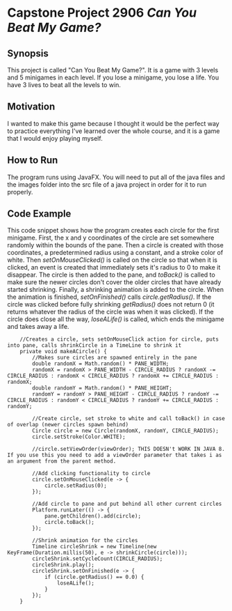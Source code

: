 # Capstone Project 2906 *Can You Beat My Game?*

## Synopsis
This project is called "Can You Beat My Game?". It is a game with 3 levels and 5 minigames in each level. If you lose a minigame, you lose a life. You have 3 lives to beat all the levels to win.

## Motivation
I wanted to make this game because I thought it would be the perfect way to practice everything I've learned over the whole course, and it is a game that I would enjoy playing myself.

## How to Run
The program runs using JavaFX. You will need to put all of the java files and the images folder into the src file of a java project in order for it to run properly.

## Code Example
This code snippet shows how the program creates each circle for the first minigame. First, the x and y coordinates of the circle are set somewhere randomly within the bounds of the pane. Then a circle is created with those coordinates, a predetermined radius using a constant, and a stroke color of white. Then *setOnMouseClicked()* is called on the circle so that when it is clicked, an event is created that immediately sets it's radius to 0 to make it disappear. The circle is then added to the pane, and *toBack()* is called to make sure the newer circles don't cover the older circles that have already started shrinking. Finally, a shrinking animation is added to the circle. When the animation is finished, *setOnFinished()* calls *circle.getRadius()*. If the circle was clicked before fully shrinking *getRadius()* does not return 0 (it returns whatever the radius of the circle was when it was clicked). If the circle does close all the way, *loseALife()* is called, which ends the minigame and takes away a life.
```
	//Creates a circle, sets setOnMouseClick action for circle, puts into pane, calls shrinkCircle in a TimeLine to shrink it
	private void makeACircle() {
		//Makes sure circles are spawned entirely in the pane
		double randomX = Math.random() * PANE_WIDTH;
		randomX = randomX > PANE_WIDTH - CIRCLE_RADIUS ? randomX -= CIRCLE_RADIUS : randomX < CIRCLE_RADIUS ? randomX += CIRCLE_RADIUS : randomX;
		double randomY = Math.random() * PANE_HEIGHT;
		randomY = randomY > PANE_HEIGHT - CIRCLE_RADIUS ? randomY -= CIRCLE_RADIUS : randomY < CIRCLE_RADIUS ? randomY += CIRCLE_RADIUS : randomY;
		
		//Create circle, set stroke to white and call toBack() in case of overlap (newer circles spawn behind)
		Circle circle = new Circle(randomX, randomY, CIRCLE_RADIUS);
		circle.setStroke(Color.WHITE);
		
		//circle.setViewOrder(viewOrder); THIS DOESN't WORK IN JAVA 8. If you use this you need to add a viewOrder parameter that takes i as an argument from the parent method.
		
		//Add clicking functionality to circle
		circle.setOnMouseClicked(e -> {
			circle.setRadius(0);
		});
		
		//Add circle to pane and put behind all other current circles
		Platform.runLater(() -> {
			pane.getChildren().add(circle);
			circle.toBack();
		});
		
		//Shrink animation for the circles
		Timeline circleShrink = new Timeline(new KeyFrame(Duration.millis(50), e -> shrinkCircle(circle)));
		circleShrink.setCycleCount(CIRCLE_RADIUS);
		circleShrink.play();
		circleShrink.setOnFinished(e -> {
			if (circle.getRadius() == 0.0) {
				loseALife();
			}
		});
	}
 ```
